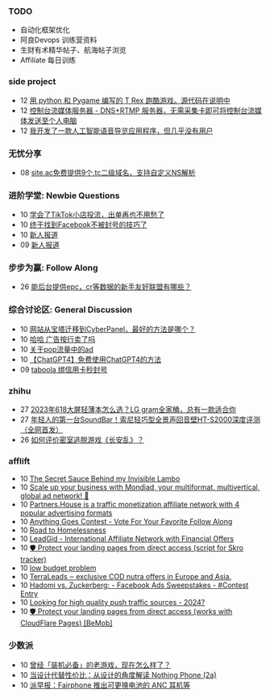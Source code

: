 ### TODO
-  自动化框架优化
-  阿良Devops 训练营资料
-  生财有术精华帖子、航海帖子浏览
-  Affiliate 每日训练

### side project
<!-- sideproject:START -->
-  12 [用 python 和 Pygame 编写的 T Rex 跑酷游戏。源代码在说明中](https://www.youtube.com/watch?v=pZySIXSelCA)
-  12 [控制台流媒体服务器 - DNS+RTMP 服务器，无需采集卡即可将控制台流媒体发送至个人电脑](https://github.com/Aioros/console-streaming-server)
-  12 [我开发了一款人工智能语音导览应用程序，但几乎没有用户](https://www.reddit.com/r/SideProject/comments/18gpp0e/ive_built_an_ai_audio_tour_app_but_have_almost_no/)<!-- sideproject:END -->


### 无忧分享
<!-- ruyo:START -->
-  08 [site.ac免费提供9个.tc二级域名，支持自定义NS解析](https://51.ruyo.net/18639.html)<!-- ruyo:END -->

### 进阶学堂: Newbie Questions
<!-- advertcn1:START -->
-  10 [学会了TikTok小店投流，出单再也不用愁了](https://www.advertcn.com/thread-114625-1-1.html)
-  10 [终于找到Facebook不被封号的技巧了](https://www.advertcn.com/thread-114622-1-1.html)
-  10 [新人报道](https://www.advertcn.com/thread-114612-1-1.html)
-  09 [新人报道](https://www.advertcn.com/thread-114609-1-1.html)<!-- advertcn1:END -->

### 步步为赢: Follow Along
<!-- advertcn2:START -->
-  26 [能后台提供epc，cr等数据的新手友好联盟有哪些？](https://www.advertcn.com/thread-114470-1-1.html)<!-- advertcn2:END -->

### 综合讨论区: General Discussion
<!-- advertcn3:START -->
-  10 [网站从宝塔迁移到CyberPanel，最好的方法是哪个？](https://www.advertcn.com/thread-114624-1-1.html)
-  10 [哈哈 广告按行卖了吗](https://www.advertcn.com/thread-114619-1-1.html)
-  10 [关于pop流量中的ad](https://www.advertcn.com/thread-114615-1-1.html)
-  10 [【ChatGPT4】免费使用ChatGPT4的方法](https://www.advertcn.com/thread-114611-1-1.html)
-  09 [taboola 绑信用卡秒封号](https://www.advertcn.com/thread-114610-1-1.html)<!-- advertcn3:END -->


### zhihu
<!-- zhihu:START -->
-  27 [2023年618大屏轻薄本怎么选？LG gram全家桶，总有一款适合你](http://zhuanlan.zhihu.com/p/632641888?utm_campaign=rss&utm_medium=rss&utm_source=rss&utm_content=title)
-  27 [年轻人的第一台SoundBar！索尼轻巧型全景声回音壁HT-S2000深度评测（全网首发）](http://zhuanlan.zhihu.com/p/630990296?utm_campaign=rss&utm_medium=rss&utm_source=rss&utm_content=title)
-  26 [如何评价密室逃脱游戏《长安乱》？](http://www.zhihu.com/question/563950552/answer/3045961312?utm_campaign=rss&utm_medium=rss&utm_source=rss&utm_content=title)<!-- zhihu:END -->

### afflift
<!-- afflift:START -->
-  10 [The Secret Sauce Behind my Invisible Lambo](https://afflift.com/f/threads/the-secret-sauce-behind-my-invisible-lambo.12845/)
-  10 [Scale up your business with Mondiad, your multiformat, multivertical, global ad network! 🚀](https://afflift.com/f/threads/scale-up-your-business-with-mondiad-your-multiformat-multivertical-global-ad-network-%F0%9F%9A%80.8789/)
-  10 [Partners.House is a traffic monetization affiliate network with 4 popular advertising formats](https://afflift.com/f/threads/partners-house-is-a-traffic-monetization-affiliate-network-with-4-popular-advertising-formats.12128/)
-  10 [Anything Goes Contest - Vote For Your Favorite Follow Along](https://afflift.com/f/threads/anything-goes-contest-vote-for-your-favorite-follow-along.12951/)
-  10 [Road to Homelessness](https://afflift.com/f/threads/road-to-homelessness.12858/)
-  10 [LeadGid - International Affiliate Network with Financial Offers](https://afflift.com/f/threads/leadgid-international-affiliate-network-with-financial-offers.6217/)
-  10 [🛡️ Protect your landing pages from direct access &lpar;script for Skro tracker&rpar;](https://afflift.com/f/threads/%F0%9F%9B%A1%EF%B8%8F-protect-your-landing-pages-from-direct-access-script-for-skro-tracker.12958/)
-  10 [low budget problem](https://afflift.com/f/threads/low-budget-problem.12922/)
-  10 [TerraLeads ‒ exclusive COD nutra offers in Europe and Asia.](https://afflift.com/f/threads/terraleads-%E2%80%92-exclusive-cod-nutra-offers-in-europe-and-asia.3287/)
-  10 [Hadomi vs. Zuckerberg: - Facebook Ads Sweepstakes - #Contest Entry](https://afflift.com/f/threads/hadomi-vs-zuckerberg-facebook-ads-sweepstakes-contest-entry.12846/)
-  10 [Looking for high quality push traffic sources - 2024?](https://afflift.com/f/threads/looking-for-high-quality-push-traffic-sources-2024.12940/)
-  10 [🛡️ Protect your landing pages from direct access &lpar;works with CloudFlare Pages&rpar; [BeMob]](https://afflift.com/f/threads/%F0%9F%9B%A1%EF%B8%8F-protect-your-landing-pages-from-direct-access-works-with-cloudflare-pages-bemob.12923/)<!-- afflift:END -->

### 少数派
<!-- sspai:START -->
-  10 [曾经「装机必备」的老游戏，现在怎么样了？](https://sspai.com/post/78197)
-  10 [当设计代替性价比：从设计的角度解读 Nothing Phone &lpar;2a&rpar;](https://sspai.com/post/87883)
-  10 [派早报：Fairphone 推出可更换电池的 ANC 耳机等](https://sspai.com/post/87944)<!-- sspai:END -->
